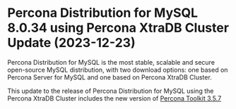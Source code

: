 # Percona Distribution for MySQL 8.0.34 using Percona XtraDB Cluster Update (2023-12-23)

Percona Distribution for MySQL is the most stable, scalable and secure open-source MySQL distribution, with two download options: one based on Percona Server for MySQL and one based on Percona XtraDB Cluster.

This update to the release of Percona Distribution for MySQL using the Percona XtraDB Cluster includes the new version of [Percona Toolkit 3.5.7](https://docs.percona.com/percona-toolkit/release_notes.html#v3-5-7-released-2023-12-23)